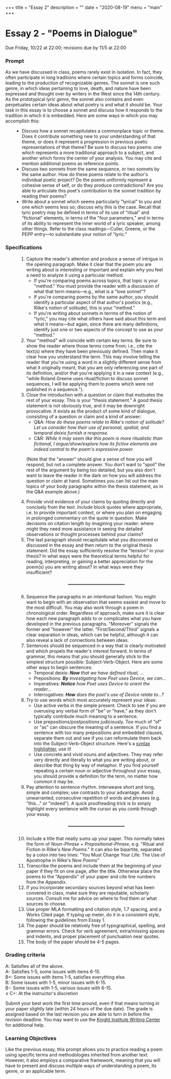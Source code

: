 +++
title = "Essay 2"
description = ""
date = "2020-08-19"
menu = "main"
+++

<div class="essay">

# Essay 2 - "Poems in Dialogue"

Due Friday, 10/22 at 22:00; revisions due by 11/5 at 22:00

### Prompt


As we have discussed in class, poems rarely exist in isolation. In fact, they often participate in long traditions where certain topics and forms coincide, leading to the production of recognizable genres. The sonnet is one such genre, in which ideas pertaining to love, death, and nature have been expressed and thought over by writers in the West since the 14th century. As the prototypical <i>lyric genre</i>, the sonnet also contains and even perpetuates certain ideas about what poetry is and what it should be. Your task in this essay is to choose a sonnet and discuss how it responds to the tradition in which it is embedded. Here are some ways in which you may accomplish this:

<ul style="margin-left: 2em">
<li> Discuss how a sonnet recapitulates a commonplace topic or theme. Does it contribute something new to your understanding of that theme, or does it represent a progression in previous poetic representations of that theme? Be sure to discuss two poems: one which represents a more traditional approach to a subject, and another which forms the center of your analysis. You may cite and mention additional poems as reference points.
<li> Discuss two sonnets from the same sequence, or two sonnets by the same author. How do these poems relate to the author's individual poetic project? Do the poems uniformly represent a cohesive sense of self, or do they produce contradictions? Are you able to articulate this poet's contribution to the sonnet tradition by reading their poems?
<li> Write about a sonnet which seems particularly "lyrical" to you and one which seems less so; discuss why this is the case. Recall that lyric poetry may be defined in terms of its use of “ritual” and “fictional” elements, in terms of the "four parameters," and in terms of its ability to represent the inner world of a lyric speaker, among other things. Refer to the class readings—Culler, Greene, or the PEPP entry—to substantiate your notion of "lyric."
</ul>

### Specifications
<ol style="margin-left:3em">
 
<li> Capture the reader's attention and produce a sense of intrigue in the opening paragraph. Make it clear that the poem you are writing about is interesting or important and explain why you feel a need to analyze it using a particular method.

* If you're comparing poems across topics, that topic is your "method." You must provide the reader with a discussion of what that term means—e.g., what is a "love sonnet"?
* If you're comparing poems by the same author, you should identify a particular aspect of that author's poetics (e.g., Rilke's notion of solitude), this is your "method."
* If you're writing about sonnets in terrms of the notion of "lyric," you may cite what others have said about this term and what it means—but again, since there are many definitions, identify just one or two aspects of the concept to use as your "method."

<li> Your "method" will coincide with certain key terms. Be sure to show the reader where those terms come from; i.e., cite the text(s) where they have been previously defined. Then make it clear how you understand the term. This may involve telling the reader that you're using a word in a slightly different sense from what it originally meant, that you are only referencing one part of its definition, and/or that you're applying it in a new context (e.g., "while Roland Greene uses ritual/fiction to discuss sonnet sequences, I will be applying them to poems which were not published in a sequence.").

<li> Close the introduction with a question or claim that motivates the rest of your essay. This is your "thesis statement." A good thesis statement is not obviously true, and it may be downright provocative. It exists as the product of some kind of dialogue, consisting of a question or claim and a kind of answer:

* Q&A: *How do these poems relate to Rilke's notion of solitude? Let us consider how their use of personal, spatial, and temporal deixis furnish a response.*
* C&R: *While it may seem like this poem is more ritualistic than fictional, I argue/show/explore how its fictive elements are indeed central to the poem's expressive power.*

(Note that the "answer" should give a sense of *how* you will respond, but not a complete answer. You don't want to "spoil" the rest of the argument by being too detailed, but you also don't want to leave the reader in the dark on how you will address the question or claim at hand. Sometimes you can list out the main topics of your body paragraphs within the thesis statement, as in the Q&A example above.)

<li> Provide vivid evidence of your claims by quoting directly and concisely from the text. Include block quotes where appropriate, i.e. to provide important context, or where you plan on engaging in prolonged commentary on the quote in question. Make decisions on citation length by imagining your reader: where might they need more assistance in seeing the detailed observations or thought processes behind your claims?


<li> The last paragraph should recapitulate what you discovered or discussed in the essay and then return to the original thesis statement. Did the essay sufficiently resolve the "tension" in your thesis? In what ways were the theoretical terms helpful for reading, interpreting, or gaining a better appreciation for the poem(s) you are writing about? In what ways were they insufficient?

<hr style="border: .5px solid rgb(147,141,123); margin: 2em auto; width: 40%">

<li> Sequence the paragraphs in an intentional fashion. You might want to begin with an observation that seems easiest and move to the most difficult. You may also work through a poem in chronological order. Regardless of approach, make sure it is clear how each new paragraph adds to or complicates what you have developed in the previous paragraphs. "Moreover" signals the former and "however" the latter. "First/Second/Third" signals a clear separation in ideas, which can be helpful, although it can also reveal a lack of connections between ideas.


<li> Sentences should be sequenced in a way that is clearly motivated and which propels the reader's interest forward. In terms of grammar, this means that you should generally stick to the simplest structure possible: Subject-Verb-Object. Here are some other ways to begin sentences:

* Temporal deixis: *<b>Now</b> that we have defined ritual, ...*
* Prepositions: *<b>By</b> investigating how Poet uses Device, we can...*
* Imperatives: *<b>Notice</b> how Poet uses Device to orient the reader...*
* Interrogatives: *<b>How</b> does the poet's use of Device relate to...?*

<li> Try to use words which most accurately represent your ideas:

* Use active verbs in the simple present. Check to see if you are overusing any verbal form of "be" or "have," as they don't typically contribute much meaning to a sentence. 
* Use prepositions/postpositions judiciously. Too much of "of" or "as" can obscure the meaning of a sentence. If you find a sentence with too many prepositions and embedded clauses, separate them out and see if you can reformulate them back into the Subject-Verb-Object structure. Here's a <a href="https://english.edward.io">syntax highlighter</a>, use it! 
* Use concrete and vivid nouns and adjectives. They may refer very directly and literally to what you are writing about, or describe that thing by way of metaphor. If you find yourself repeating a certain noun or adjective throughout your essay, you should provide a definition for the term, no matter how common it may be.

<li> Pay attention to sentence rhythm. Interweave short and long, simple and complex; use contrasts to your advantage. Avoid unwarranted, consecutive repetition of words and phrases (e.g. "this..." or "indeed"). A quick proofreading trick is to simply highlight every sentence with the cursor as you comb through your essay.


<hr style="border: .5px solid rgb(147,141,123); margin: 2em auto; width: 40%">

<li> Include a title that neatly sums up your paper. This normally takes the form of <i>Noun-Phrase + Prepositional-Phrase</i>, e.g. "Ritual and Fiction in Rilke's <i>New Poems</i>." It can also be bipartite, separated by a colon into two lines: "You Must Change Your Life: The Use of Apostrophe in Rilke's <i>New Poems</i>"
<li> Transcribe the poems and include them at the beginning of your paper if they fit on one page, after the title. Otherwise place the poems to the "Appendix" of your paper and cite line numbers from the Appendix.
<li> If you incorporate secondary sources beyond what has been convered in class, make sure they are reputable, scholarly sources. Consult me for advice on where to find them or what sources to choose.
<li> Use proper MLA formatting and citation style, 1.7 spacing, and a Works Cited page. If typing up meter, do it in a consistent style, following the guidelines from Essay 1.
<li> The paper should be relatively free of typographical, spelling, and grammar errors. Check for verb agreement, extra/missing spaces and indents, and proper placement of punctuation near quotes.
<li> The body of the paper should be 4-5 pages.
</ol>

### Grading criteria

A: Satisfies all of the above.  
A- Satisfies 1-5, some issues with items 6-15.  
B+: Some issues with items 1-5, satisfies everything else.  
B:  Some issues with 1-5, minor issues with 6-15.  
B-: Some issues with 1-5, various issues with 6-15.  
≤ C+: At the instructor's discretion

Submit your best work the first time around, even if that means turning in your paper slightly late (within 24 hours of the due date). The grade is assigned based on the last revision you are able to turn in before the revision deadline. You may want to use the [Knight Institute Writing Center](https://cornell.mywconline.net) for additional help.



### Learning Objectives

Like the previous essay, this prompt allows you to practice reading a poem using specific terms and methodologies inherited from another text. However, it also employs a comparative framework, meaning that you will have to present and discuss multiple ways of understanding a poem, its genre, or an applicable term.

</div>

